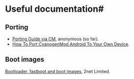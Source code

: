 # Useful documentation#
## Porting ##
- [Porting Guide via CM](https://docs.google.com/document/d/11Hxo2FkYeHntzSM3JzsdhwVYdX1fks-FCZQvAO_tku8/mobilebasic?pli=1#h.ccc74lc776gn), anonymous (so far).
- [How To Port CyanogenMod Android To Your Own Device](https://wiki.cyanogenmod.org/w/Doc:_porting_intro).

## Boot images ##
[Bootloader, fastboot and boot images](http://es.slideshare.net/chrissimmonds/android-bootslides20), 2net Limited.